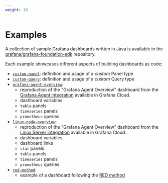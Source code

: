 ```yaml
---
weight: 10
---
```

# Examples

A collection of sample Grafana dashboards written in Java is available in the [grafana/grafana-foundation-sdk](https://github.com/grafana/grafana-foundation-sdk/) repository.

Each example showcases different aspects of building dashboards as code:

* [`custom-panel`](https://github.com/grafana/grafana-foundation-sdk/blob/main/examples/java/custom-panel): definition and usage of a _custom_ Panel type
* [`custom-query`](https://github.com/grafana/grafana-foundation-sdk/blob/main/examples/java/custom-query): definition and usage of a _custom_ Query type
* [`grafana-agent-overview`](https://github.com/grafana/grafana-foundation-sdk/blob/main/examples/java/grafana-agent-overview):
    * reproduction of the "Grafana Agent Overview" dashboard from
      the [Grafana Agent integration](https://grafana.com/docs/grafana-cloud/monitor-infrastructure/integrations/integration-reference/integration-grafana-agent/)
      available in Grafana Cloud.
    * dashboard variables
    * `table` panels
    * `timeseries` panels
    * `prometheus` queries
* [`linux-node-overview`](https://github.com/grafana/grafana-foundation-sdk/blob/main/examples/java/linux-node-overview):
    * reproduction of the "Grafana Agent Overview" dashboard from
      the [Linux Server integration](https://grafana.com/docs/grafana-cloud/monitor-infrastructure/integrations/integration-reference/integration-linux-node/#dashboards)
      available in Grafana Cloud.
    * dashboard variables
    * dashboard links
    * `stat` panels
    * `table` panels
    * `timeseries` panels
    * `prometheus` queries
* [`red-method`](https://github.com/grafana/grafana-foundation-sdk/blob/main/examples/java/red-method):
    * example of a dashboard following
      the [RED method](https://grafana.com/blog/2018/08/02/the-red-method-how-to-instrument-your-services/#the-red-method)
